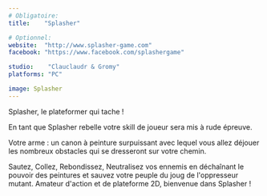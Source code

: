```yaml
---
# Obligatoire:
title:    "Splasher"

# Optionnel:
website:  "http://www.splasher-game.com"
facebook: "https://www.facebook.com/splashergame"

studio:    "Clauclaudr & Gromy"
platforms: "PC"

image: Splasher
---
```


Splasher, le plateformer qui tache !

En tant que Splasher rebelle votre skill de joueur sera mis à rude épreuve.

Votre arme : un canon à peinture surpuissant avec lequel vous allez déjouer les nombreux obstacles qui se dresseront sur votre chemin.

Sautez, Collez, Rebondissez, Neutralisez vos ennemis en déchaînant le pouvoir des peintures et sauvez votre peuple du joug de l'oppresseur mutant. Amateur d'action et de plateforme 2D, bienvenue dans Splasher !
